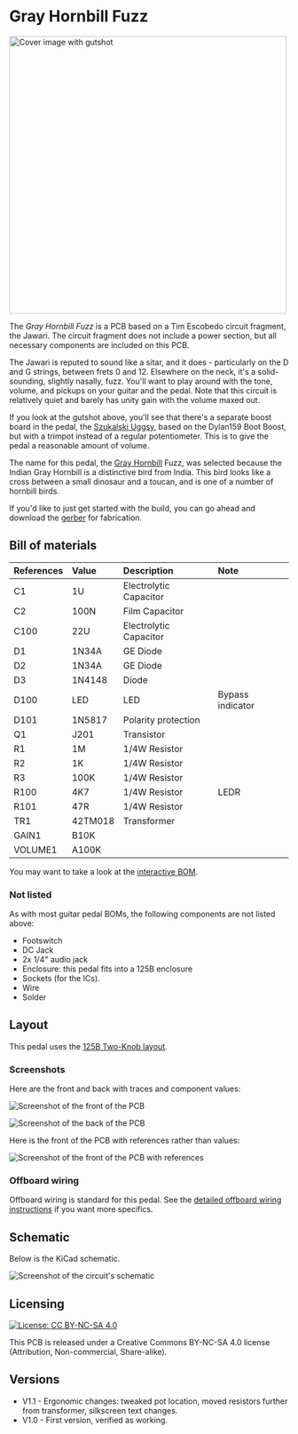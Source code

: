 # Gray Hornbill Fuzz

<img src="images/grayhornbill_fuzz.png?raw=true" alt="Cover image with gutshot" height="500px">

The *Gray Hornbill Fuzz* is a PCB based on a Tim Escobedo circuit fragment, the Jawari. The circuit fragment does not include a power section, but all necessary components are included on this PCB.

The Jawari is reputed to sound like a sitar, and it does - particularly on the D and G strings, between frets 0 and 12. Elsewhere on the neck, it's a solid-sounding, slightly nasally, fuzz. You'll want to play around with the tone, volume, and pickups on your guitar and the pedal. Note that this circuit is relatively quiet and barely has unity gain with the volume maxed out.

If you look at the gutshot above, you'll see that there's a separate boost board in the pedal, the [Szukalski Uggsy](https://github.com/szukalski/pedal-dylan159/tree/main/uggsy), based on the Dylan159 Boot Boost, but with a trimpot instead of a regular potentiometer. This is to give the pedal a reasonable amount of volume.

The name for this pedal, the [Gray Hornbill](https://ebird.org/species/inghor2) Fuzz, was selected because the Indian Gray Hornbill is a distinctive bird from India. This bird looks like a cross between a small dinosaur and a toucan, and is one of a number of hornbill birds.

If you'd like to just get started with the build, you can go ahead and download the [gerber](https://github.com/RWLPedal/music-pcbs/raw/refs/heads/main/GrayHornbillFuzz/gerber.zip) for fabrication.

## Bill of materials

| References | Value   | Description            | Note             |
| :--------- | :------ | :--------------------- | :--------------- |
| C1         | 1U      | Electrolytic Capacitor |                  |
| C2         | 100N    | Film Capacitor         |                  |
| C100       | 22U     | Electrolytic Capacitor |                  |
| D1         | 1N34A   | GE Diode               |                  |
| D2         | 1N34A   | GE Diode               |                  |
| D3         | 1N4148  | Diode                  |                  |
| D100       | LED     | LED                    | Bypass indicator |
| D101       | 1N5817  | Polarity protection    |                  |
| Q1         | J201    | Transistor             |                  |
| R1         | 1M      | 1/4W Resistor          |                  |
| R2         | 1K      | 1/4W Resistor          |                  |
| R3         | 100K    | 1/4W Resistor          |                  |
| R100       | 4K7     | 1/4W Resistor          | LEDR             |
| R101       | 47R     | 1/4W Resistor          |                  |
| TR1        | 42TM018 | Transformer            |                  |
| GAIN1      | B10K    |                        |                  |
| VOLUME1    | A100K   |                        |                  |


You may want to take a look at the [interactive BOM](https://html-preview.github.io/?url=https://github.com/RWLPedal/music-pcbs/blob/main/GrayHornbillFuzz/interactive_bom.html).

### Not listed

As with most guitar pedal BOMs, the following components are not listed above:

* Footswitch
* DC Jack
* 2x 1/4" audio jack
* Enclosure: this pedal fits into a 125B enclosure
* Sockets (for the ICs).
* Wire
* Solder

## Layout

This pedal uses the [125B Two-Knob layout](https://github.com/RWLPedal/music-pcbs/blob/main/instructions/DRILLING.md).

### Screenshots

Here are the front and back with traces and component values:

![Screenshot of the front of the PCB](images/pcb_front.png?raw=true)

![Screenshot of the back of the PCB](images/pcb_back.png?raw=true)

Here is the front of the PCB with references rather than values:

![Screenshot of the front of the PCB with references](images/pcb_references.png?raw=true)

### Offboard wiring

Offboard wiring is standard for this pedal. See the [detailed offboard wiring instructions](https://github.com/RWLPedal/music-pcbs/blob/main/instructions/WIRING.md) if you want more specifics.

## Schematic

Below is the KiCad schematic.

![Screenshot of the circuit's schematic](images/schematic.png?raw=true)

## Licensing

[![License: CC BY-NC-SA 4.0](https://licensebuttons.net/l/by-nc-sa/4.0/80x15.png)](https://creativecommons.org/licenses/by-nc-sa/4.0/)

This PCB is released under a Creative Commons BY-NC-SA 4.0 license (Attribution, Non-commercial, Share-alike).

## Versions

* V1.1 - Ergonomic changes: tweaked pot location, moved resistors further from transformer, silkscreen text changes.
* V1.0 - First version, verified as working.